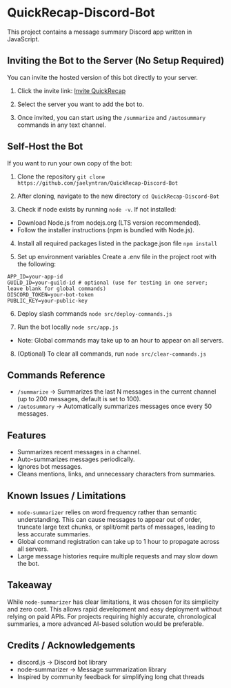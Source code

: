 # QuickRecap-Discord-Bot
This project contains a message summary Discord app written in JavaScript.

## Inviting the Bot to the Server (No Setup Required)
You can invite the hosted version of this bot directly to your server.

1. Click the invite link: [Invite QuickRecap](https://discord.com/oauth2/authorize?client_id=1408282486424862822)

2. Select the server you want to add the bot to.
   
3. Once invited, you can start using the `/summarize` and `/autosummary` commands in any text channel.

## Self-Host the Bot 
If you want to run your own copy of the bot:

1. Clone the repository ```git clone https://github.com/jaelyntran/QuickRecap-Discord-Bot```
   
2. After cloning, navigate to the new directory ```cd QuickRecap-Discord-Bot```

3. Check if node exists by running ```node -v```. If not installed:
- Download Node.js from nodejs.org (LTS version recommended).
- Follow the installer instructions (npm is bundled with Node.js).

4. Install all required packages listed in the package.json file ```npm install```
   
5. Set up environment variables
Create a .env file in the project root with the following:
```
APP_ID=your-app-id
GUILD_ID=your-guild-id # optional (use for testing in one server; leave blank for global commands)
DISCORD_TOKEN=your-bot-token
PUBLIC_KEY=your-public-key
```

6. Deploy slash commands ```node src/deploy-commands.js```

7. Run the bot locally ```node src/app.js```
* Note: Global commands may take up to an hour to appear on all servers.

8. (Optional) To clear all commands, run ```node src/clear-commands.js```

## Commands Reference
- `/summarize` → Summarizes the last N messages in the current channel (up to 200 messages, default is set to 100).
- `/autosummary` → Automatically summarizes messages once every 50 messages.

## Features
- Summarizes recent messages in a channel.
- Auto-summarizes messages periodically.
- Ignores bot messages.
- Cleans mentions, links, and unnecessary characters from summaries.

## Known Issues / Limitations
- `node-summarizer` relies on word frequency rather than semantic understanding. This can cause messages to appear out of order, truncate large text chunks, or split/omit parts of messages, leading to less accurate summaries.
- Global command registration can take up to 1 hour to propagate across all servers.
- Large message histories require multiple requests and may slow down the bot.

## Takeaway
While `node-summarizer` has clear limitations, it was chosen for its simplicity and zero cost. This allows rapid development and easy deployment without relying on paid APIs. For projects requiring highly accurate, chronological summaries, a more advanced AI-based solution would be preferable.

## Credits / Acknowledgements
- discord.js → Discord bot library
- node-summarizer → Message summarization library
- Inspired by community feedback for simplifying long chat threads
